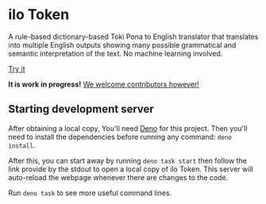 # ilo Token

A rule-based dictionary-based Toki Pona to English translator that translates
into multiple English outputs showing many possible grammatical and semantic
interpretation of the text. No machine learning involved.

[Try it](https://ilo-token.github.io/)

**It is work in progress!**
[We welcome contributors however!](./CONTRIBUTING.md)

## Starting development server

After obtaining a local copy, You'll need [Deno](https://deno.com/) for this
project. Then you'll need to install the dependencies before running any
command: `deno install`.

After this, you can start away by running `deno task start` then follow the link
provide by the stdout to open a local copy of ilo Token. This server will
auto-reload the webpage whenever there are changes to the code.

Run `deno task` to see more useful command lines.
